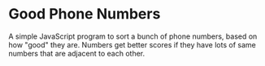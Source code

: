 Good Phone Numbers
==================

A simple JavaScript program to sort a bunch of phone numbers, based on how "good" they are. Numbers get better scores if they have lots of same numbers that are adjacent to each other.